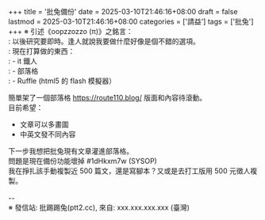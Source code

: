+++
title = '批兔備份'
date = 2025-03-10T21:46:16+08:00
draft = false
lastmod = 2025-03-10T21:46:16+08:00
categories = ['請益']
tags = ['批兔']
+++
※ 引述《oopzzozzo (π)》之銘言：<br>
: 以後研究要即時。逢人就說我要做什麼好像是個不錯的選項。<br>
: 現在打算做的東西：<br>
: - it 鐵人<br>
: - 部落格<br>
: - Ruffle (html5 的 flash 模擬器）<br>

簡單架了一個部落格 https://route110.blog/ 版面和內容待滾動。<br>
目前希望：<br>
- 文章可以多畫圖<br>
- 中英文發不同內容

下一步我想把批兔現有文章灌進部落格。<br>
問題是現在備份功能壞掉 #1dHkxm7w (SYSOP)<br>
我在掙扎該手動複製近 500 篇文，還是寫腳本？又或是去打工版用 500 元徵人複製。<br>
<br>
--<br>
※ 發信站: 批踢踢兔(ptt2.cc), 來自: xxx.xxx.xxx.xxx (臺灣)<br>
